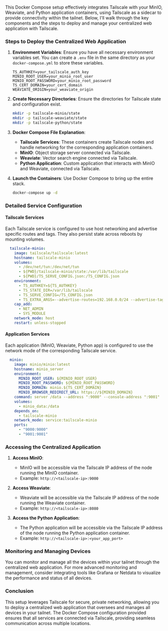 This Docker Compose setup effectively integrates Tailscale with your MinIO, Weaviate, and Python application containers, using Tailscale as a sidecar to provide connectivity within the tailnet. Below, I'll walk through the key components and the steps to deploy and manage your centralized web application with Tailscale.

### Steps to Deploy the Centralized Web Application

1. **Environment Variables**:
   Ensure you have all necessary environment variables set. You can create a `.env` file in the same directory as your `docker-compose.yml` to store these variables.

   ```env
   TS_AUTHKEY=your_tailscale_auth_key
   MINIO_ROOT_USER=your_minio_root_user
   MINIO_ROOT_PASSWORD=your_minio_root_password
   TS_CERT_DOMAIN=your_cert_domain
   WEAVIATE_ORIGIN=your_weaviate_origin
   ```

2. **Create Necessary Directories**:
   Ensure the directories for Tailscale state and configuration exist.

   ```sh
   mkdir -p tailscale-minio/state
   mkdir -p tailscale-weaviate/state
   mkdir -p tailscale-python/state
   ```

3. **Docker Compose File Explanation**:
   - **Tailscale Services**: These containers create Tailscale nodes and handle networking for the corresponding application containers.
   - **MinIO**: Object storage server connected via Tailscale.
   - **Weaviate**: Vector search engine connected via Tailscale.
   - **Python Application**: Custom application that interacts with MinIO and Weaviate, connected via Tailscale.

4. **Launch the Containers**:
   Use Docker Compose to bring up the entire stack.

   ```sh
   docker-compose up -d
   ```

### Detailed Service Configuration

#### Tailscale Services
Each Tailscale service is configured to use host networking and advertise specific routes and tags. They also persist state across reboots by mounting volumes.

```yaml
  tailscale-minio:
    image: tailscale/tailscale:latest
    hostname: tailscale-minio
    volumes:
      - /dev/net/tun:/dev/net/tun
      - ${PWD}/tailscale-minio/state:/var/lib/tailscale
      - ${PWD}/TS_SERVE_CONFIG.json:/TS_CONFIG.json
    environment:
      - TS_AUTHKEY=${TS_AUTHKEY}
      - TS_STATE_DIR=/var/lib/tailscale
      - TS_SERVE_CONFIG=/TS_CONFIG.json
      - TS_EXTRA_ARGS=--advertise-routes=192.168.0.0/24 --advertise-tags=tag:infra --accept-routes --advertise-exit-node --ssh
    cap_add:
      - NET_ADMIN
      - SYS_MODULE
    network_mode: host
    restart: unless-stopped
```

#### Application Services
Each application (MinIO, Weaviate, Python app) is configured to use the network mode of the corresponding Tailscale service.

```yaml
  minio:
    image: minio/minio:latest
    hostname: minio_server
    environment:
      MINIO_ROOT_USER: ${MINIO_ROOT_USER}
      MINIO_ROOT_PASSWORD: ${MINIO_ROOT_PASSWORD}
      MINIO_DOMAIN: minio.${TS_CERT_DOMAIN}
      MINIO_BROWSER_REDIRECT_URL: https://${MINIO_DOMAIN}
    command: server /data --address ":9000" --console-address ":9001"
    volumes:
      - minio_data:/data
    depends_on:
      - tailscale-minio
    network_mode: service:tailscale-minio
    ports:
      - "9000:9000"
      - "9001:9001"
```

### Accessing the Centralized Application

1. **Access MinIO**:
   - MinIO will be accessible via the Tailscale IP address of the node running the MinIO container.
   - Example: `http://<tailscale-ip>:9000`

2. **Access Weaviate**:
   - Weaviate will be accessible via the Tailscale IP address of the node running the Weaviate container.
   - Example: `http://<tailscale-ip>:8080`

3. **Access the Python Application**:
   - The Python application will be accessible via the Tailscale IP address of the node running the Python application container.
   - Example: `http://<tailscale-ip>:<your_app_port>`

### Monitoring and Managing Devices

You can monitor and manage all the devices within your tailnet through the centralized web application. For more advanced monitoring and management, consider integrating tools like Grafana or Netdata to visualize the performance and status of all devices.

### Conclusion

This setup leverages Tailscale for secure, private networking, allowing you to deploy a centralized web application that oversees and manages all devices in your tailnet. The Docker Compose configuration provided ensures that all services are connected via Tailscale, providing seamless communication across multiple locations.